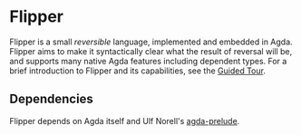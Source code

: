 # Flipper
Flipper is a small _reversible_ language, implemented
and embedded in Agda. Flipper aims to make it syntactically clear what the
result of reversal will be, and supports many native Agda features including
dependent types. For a brief introduction to Flipper and its capabilities, see
the [Guided Tour](Tour.lagda.md).

## Dependencies
Flipper depends on Agda itself and Ulf Norell's
[agda-prelude](https://github.com/UlfNorell/agda-prelude).
